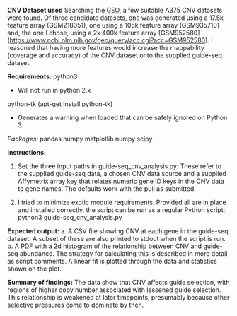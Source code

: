 **CNV Dataset used**
Searching the [GEO](https://www.ncbi.nlm.nih.gov/geo/), a few suitable A375 CNV
datasets were found. Of three candidate datasets, one was generated using a
17.5k feature array (GSM218051), one using a 105k feature array (GSM935710) and,
the one I chose, using a 2x 400k feature array [GSM952580]
(https://www.ncbi.nlm.nih.gov/geo/query/acc.cgi?acc=GSM952580). I reasoned that
having more features would increase the mappability (coverage and accuracy) of
the CNV dataset onto the supplied guide-seq dataset.

**Requirements:**
python3
  - Will not run in python 2.x

python-tk (apt-get install python-tk)
  - Generates a warning when loaded that can be safely ignored on Python 3.

*Packages:*
pandas
numpy
matplotlib
numpy
scipy


**Instructions:**
1. Set the three input paths in guide-seq_cnv_analysis.py:
    These refer to the supplied guide-seq data, a chosen CNV data source and
    a supplied Affymetrix array key that relates numeric gene ID keys in the
    CNV data to gene names. The defaults work with the pull as submitted.

2. I tried to minimize exotic module requirements. Provided all are in place
    and installed correctly, the script can be run as a regular Python script:
    python3 guide-seq_cnv_analysis.py

**Expected output:**
    a. A CSV file showing CNV at each gene in the guide-seq dataset. A subset
    of these are also printed to stdout when the script is run.
    b. A PDF with a 2d histogram of the relationship between CNV and guide-seq
    abundance. The strategy for calculating this is described in more detail as
    script comments. A linear fit is plotted through the data and statistics
    shown on the plot.

**Summary of findings:**
The data show that CNV affects guide selection, with regions of higher copy
number associated with lessened guide selection. This relationship is weakened
at later timepoints, presumably because other selective pressures come to
dominate by then.
